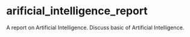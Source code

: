 # arificial_intelligence_report
A report on Artificial Intelligence. Discuss basic of Artificial Intelligence.
